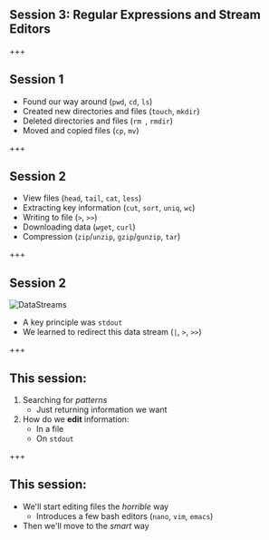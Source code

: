 ## Session 3: Regular Expressions and Stream Editors

+++

## Session 1

- Found our way around (`pwd`, `cd`, `ls`)
- Created new directories and files (`touch`, `mkdir`)
- Deleted directories and files (`rm `, `rmdir`)
- Moved and copied files (`cp`, `mv`)

+++

## Session 2

- View files (`head`, `tail`, `cat`, `less`)
- Extracting key information (`cut`, `sort`, `uniq`, `wc`)
- Writing to file (`>`, `>>`)
- Downloading data (`wget`, `curl`)
- Compression (`zip`/`unzip`, `gzip`/`gunzip`, `tar`)

+++

## Session 2

![DataStreams](https://ryanstutorials.net/linuxtutorial/img/streams.png)

- A key principle was `stdout`
- We learned to redirect this data stream (`|`, `>`, `>>`)

+++

## This session:

1. Searching for *patterns*
    + Just returning information we want
2. How do we **edit** information:
    + In a file
    + On `stdout`

+++

## This session:

- We'll start editing files the *horrible* way
    + Introduces a few bash editors (`nano`, `vim`, `emacs`)
- Then we'll move to the *smart* way
